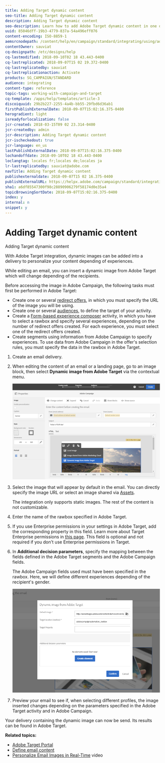 ```yaml
---
title: Adding Target dynamic content
seo-title: Adding Target dynamic content
description: Adding Target dynamic content
seo-description: Learn how to add Adobe Target dynamic content in one of your Adobe Campaign delivery.
uuid: 85046dff-19b3-4779-837a-54a496eff076
content-encoding: ISO-8859-1
aemsrcnodepath: /content/help/en/campaign/standard/integrating/using/adding-target-dynamic-content
contentOwner: sauviat
cq-designpath: /etc/designs/help
cq-lastmodified: 2018-09-10T02 18 43.443-0400
cq-lastreplicated: 2018-09-07T15 02 19.372-0400
cq-lastreplicatedby: sauviat
cq-lastreplicationaction: Activate
products: SG_CAMPAIGN/STANDARD
audience: integrating
content-type: reference
topic-tags: working-with-campaign-and-target
cq-template: /apps/help/templates/article-3
discoiquuid: 29b2b227-2255-4a4b-bb55-29fbd6d36ab1
firstPublishExternalDate: 2018-09-07T15:02:16.375-0400
herogradient: light
isreadyforlocalization: false
jcr-created: 2018-03-15T09 02 23.314-0400
jcr-createdby: admin
jcr-description: Adding Target dynamic content
jcr-ischeckedout: true
jcr-language: en_us
lastPublishExternalDate: 2018-09-07T15:02:16.375-0400
lochandoffdate: 2018-09-10T02 18 43.443-0400
loclangtag: locales fr;locales de;locales ja
lr-lastreplicatedby: sauviat@adobe.com
navTitle: Adding Target dynamic content
publishexternaldate: 2018-09-07T15 02 16.375-0400
publishExternalURL: https://helpx.adobe.com/campaign/standard/integrating/using/adding-target-dynamic-content.html
sha1: a6df85547300f98c28890906279f58174d0e35a4
topicBrowsingSortDate: 2018-09-07T15:02:16.375-0400
index: y
internal: n
snippet: y
---
```


# Adding Target dynamic content

Adding Target dynamic content

With Adobe Target integration, dynamic images can be added into a delivery to personalize your content depending of experiences.

While editing an email, you can insert a dynamic image from Adobe Target which will change depending of the recipients.

Before accessing the image in Adobe Campaign, the following tasks must first be performed in Adobe Target:

* Create one or several [redirect offers](https://marketing.adobe.com/resources/help/en_US/tnt/help/t_Creating_a_Redirect_Offer.html), in which you must specify the URL of the image you will be using.
* Create one or several [audiences](https://marketing.adobe.com/resources/help/en_US/target/ov/c_about_segments.html), to define the target of your activity.
* Create a [Form-based experience composer](https://marketing.adobe.com/resources/help/en_US/target/target/t_form_experience_composer.html) activity, in which you have to select a rawbox and specify several experiences, depending on the number of redirect offers created. For each experience, you must select one of the redirect offers created.
* Create segments using information from Adobe Campaign to specify experiences. To use data from Adobe Campaign in the offer's selection rules, you must specify the data in the rawbox in Adobe Target.

1. Create an email delivery.
1. When editing the content of an email or a landing page, go to an image block, then select **Dynamic image from Adobe Target** via the contextual menu.

   ![](assets/tar_insert_dynamic_image.png)

1. Select the image that will appear by default in the email. You can directly specify the image URL or select an image shared via [Assets](../../integrating/using/working-with-campaign-and-assets-core-service.md).

   The integration only supports static images. The rest of the content is not customizable.

1. Enter the name of the rawbox specified in Adobe Target.
1. If you use Enterprise permissions in your settings in Adobe Target, add the corresponding property in this field. Learn more about Target Enterprise permissions in [this page](https://marketing.adobe.com/resources/help/en_US/target/target/properties-overview.html). This field is optional and not required if you don't use Enterprise permissions in Target.
1. In **Additional decision parameters**, specify the mapping between the fields defined in the Adobe Target segments and the Adobe Campaign fields.

   The Adobe Campaign fields used must have been specified in the rawbox. Here, we will define different experiences depending of the recipient's gender.

   ![](assets/tar_additional_decisionning_parameters.png)

1. Preview your email to see if, when selecting different profiles, the image inserted changes depending on the parameters specified in the Adobe Target activity and in Adobe Campaign.

Your delivery containing the dynamic image can now be send. Its results can be found in Adobe Target.

**Related topics:**

* [Adobe Target Portal](https://marketing.adobe.com/resources/help/en_US/target/a4t/c_campaign_and_target.html)
* [Define email content](../../designing/using/example--email-personalization.md)
* [Personalize Email Images in Real-Time](https://helpx.adobe.com/marketing-cloud/how-to/email-marketing.html) video

